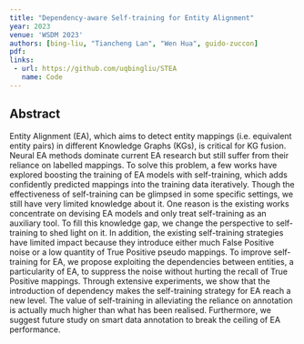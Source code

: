 ```yaml
---
title: "Dependency-aware Self-training for Entity Alignment"
year: 2023
venue: 'WSDM 2023'
authors: [bing-liu, "Tiancheng Lan", "Wen Hua", guido-zuccon]
pdf: 
links:
 - url: https://github.com/uqbingliu/STEA
   name: Code
---
```


## Abstract


Entity Alignment (EA), which aims to detect entity mappings (i.e. equivalent entity pairs) in different Knowledge Graphs (KGs), is critical for KG fusion.
Neural EA methods dominate current EA research but still suffer from their reliance on labelled mappings.
To solve this problem, a few works have explored boosting the training of EA models with self-training, which adds confidently predicted mappings into the training data iteratively.
Though the effectiveness of self-training can be glimpsed in some specific settings, we still have very limited knowledge about it.
One reason is the existing works concentrate on devising EA models and only treat self-training as an auxiliary tool.
To fill this knowledge gap, we change the perspective to self-training to shed light on it.
In addition, the existing self-training strategies have limited impact because they introduce either much False Positive noise or a low quantity of True Positive pseudo mappings.
To improve self-training for EA, we propose exploiting the dependencies between entities, a particularity of EA, to suppress the noise without hurting the recall of True Positive mappings.
Through extensive experiments, we show that the introduction of dependency makes the self-training strategy for EA reach a new level.
The value of self-training in alleviating the reliance on annotation is actually much higher than what has been realised.
Furthermore, we suggest future study on smart data annotation to break the ceiling of EA performance.
